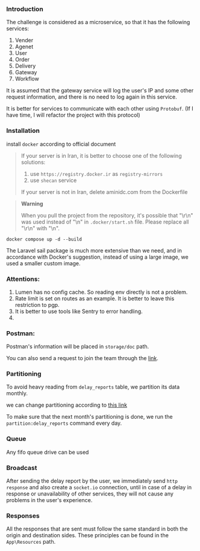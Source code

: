 ### Introduction

The challenge is considered as a microservice, so that it has the following services:

1. Vender
2. Agenet
3. User
4. Order
5. Delivery
6. Gateway
7. Workflow

It is assumed that the gateway service will log the user's IP and some other request information, and there is no need to log again in this service.

It is better for services to communicate with each other using `Protobuf`. (If I have time, I will refactor the project with this protocol)

### Installation

install `docker` according to official document

> If your server is in Iran, it is better to choose one of the following solutions:
>
> 1. use `https://registry.docker.ir` as `registry-mirrors`
> 2. use `shecan` service
>
> If your server is not in Iran, delete aminidc.com from the Dockerfile

> **Warning**
>
> When you pull the project from the repository, it's possible that "\r\n" was used instead of "\n" in `.docker/start.sh` file. Please replace all "\r\n" with "\n".

```shell
docker compose up -d --build
```

The Laravel sail package is much more extensive than we need, and in accordance with Docker's suggestion, instead of using a large image, we used a smaller custom image.

### Attentions:

1. Lumen has no config cache. So reading env directly is not a problem.
2. Rate limit is set on routes as an example. It is better to leave this restriction to pgp.
3. It is better to use tools like Sentry to error handling.
4.

### Postman:

Postman's information will be placed in `storage/doc` path.

You can also send a request to join the team through the [link](https://app.getpostman.com/join-team?invite_code=b350787dfee0667ce12fd3bed455af12).

### Partitioning

To avoid heavy reading from `delay_reports` table, we partition its data monthly.

we can change partitioning according to [this link](https://dev.mysql.com/doc/refman/8.0/en/partitioning-limitations-functions.html)

To make sure that the next month's partitioning is done, we run the `partition:delay_reports` command every day.

### Queue

Any fifo queue drive can be used

### Broadcast

After sending the delay report by the user, we immediately send `http response` and also create a `socket.io` connection, until in case of a delay in response or unavailability of other services, they will not cause any problems in the user's experience.

### Responses

All the responses that are sent must follow the same standard in both the origin and destination sides. These principles can be found in the `App\Resources` path.
